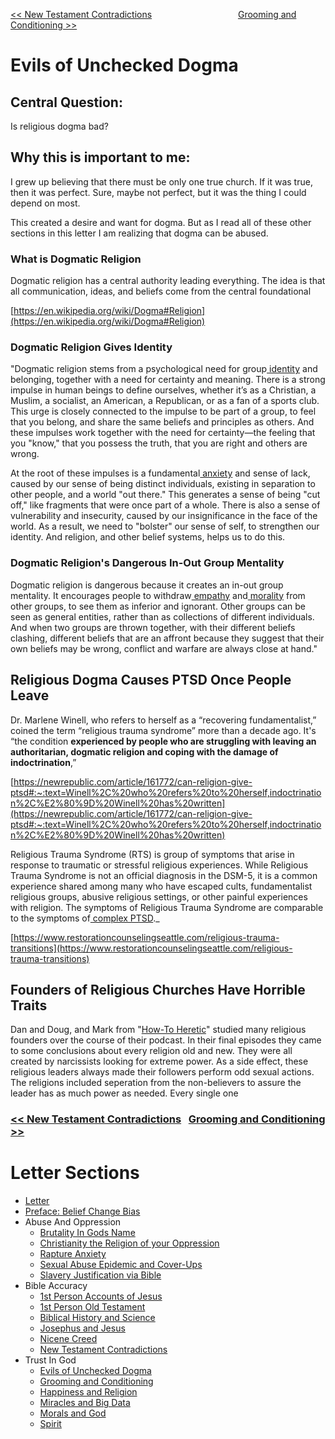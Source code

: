 [<< New Testament Contradictions](https://letter-to-christian-scholars.github.io/Letter-to-Christian-Scholars/New-Testament-Contradictions.html)
&nbsp;&nbsp;&nbsp;&nbsp;&nbsp;&nbsp;&nbsp;&nbsp;&nbsp;&nbsp;&nbsp;&nbsp;&nbsp;&nbsp;&nbsp;&nbsp;&nbsp;&nbsp;&nbsp;&nbsp;&nbsp;&nbsp;&nbsp;&nbsp;&nbsp;&nbsp;&nbsp;&nbsp;&nbsp;&nbsp;&nbsp;&nbsp;&nbsp; 
[Grooming and Conditioning >>](https://letter-to-christian-scholars.github.io/Letter-to-Christian-Scholars/Grooming-And-Conditioning-In-Christianity.html)

# **Evils of Unchecked Dogma**
## **Central Question:**

Is religious dogma bad?


## **Why this is important to me:**

I grew up believing that there must be only one true church. If it was true, then it was perfect. Sure, maybe not perfect, but it was the thing I could depend on most.

This created a desire and want for dogma. But as I read all of these other sections in this letter I am realizing that dogma can be abused.


### **What is Dogmatic Religion**

Dogmatic religion has a central authority leading everything. The idea is that all communication, ideas, and beliefs come from the central foundational

[https://en.wikipedia.org/wiki/Dogma#Religion](https://en.wikipedia.org/wiki/Dogma#Religion)


### **Dogmatic Religion Gives Identity**

"Dogmatic religion stems from a psychological need for group[ identity](https://www.psychologytoday.com/us/basics/identity) and belonging, together with a need for certainty and meaning. There is a strong impulse in human beings to define ourselves, whether it’s as a Christian, a Muslim, a socialist, an American, a Republican, or as a fan of a sports club. This urge is closely connected to the impulse to be part of a group, to feel that you belong, and share the same beliefs and principles as others. And these impulses work together with the need for certainty—the feeling that you "know," that you possess the truth, that you are right and others are wrong.

At the root of these impulses is a fundamental[ anxiety](https://www.psychologytoday.com/us/basics/anxiety) and sense of lack, caused by our sense of being distinct individuals, existing in separation to other people, and a world "out there." This generates a sense of being "cut off," like fragments that were once part of a whole. There is also a sense of vulnerability and insecurity, caused by our insignificance in the face of the world. As a result, we need to "bolster" our sense of self, to strengthen our identity. And religion, and other belief systems, helps us to do this.


### **Dogmatic Religion's Dangerous In-Out Group Mentality**

Dogmatic religion is dangerous because it creates an in-out group mentality. It encourages people to withdraw[ empathy](https://www.psychologytoday.com/us/basics/empathy) and[ morality](https://www.psychologytoday.com/us/basics/ethics-and-morality) from other groups, to see them as inferior and ignorant. Other groups can be seen as general entities, rather than as collections of different individuals. And when two groups are thrown together, with their different beliefs clashing, different beliefs that are an affront because they suggest that their own beliefs may be wrong, conflict and warfare are always close at hand."


## **Religious Dogma Causes PTSD Once People Leave**

Dr. Marlene Winell, who refers to herself as a “recovering fundamentalist,” coined the term “religious trauma syndrome” more than a decade ago. It's “the condition **experienced by people who are struggling with leaving an authoritarian, dogmatic religion and coping with the damage of indoctrination**,” 

[https://newrepublic.com/article/161772/can-religion-give-ptsd#:~:text=Winell%2C%20who%20refers%20to%20herself,indoctrination%2C%E2%80%9D%20Winell%20has%20written](https://newrepublic.com/article/161772/can-religion-give-ptsd#:~:text=Winell%2C%20who%20refers%20to%20herself,indoctrination%2C%E2%80%9D%20Winell%20has%20written)

Religious Trauma Syndrome (RTS) is group of symptoms that arise in response to traumatic or stressful religious experiences. While Religious Trauma Syndrome is not an official diagnosis in the DSM-5, it is a common experience shared among many who have escaped cults, fundamentalist religious groups, abusive religious settings, or other painful experiences with religion. The symptoms of Religious Trauma Syndrome are comparable to the symptoms of[ complex PTSD](https://www.restorationcounselingseattle.com/trauma)._

[https://www.restorationcounselingseattle.com/religious-trauma-transitions](https://www.restorationcounselingseattle.com/religious-trauma-transitions)


## **Founders of Religious Churches Have Horrible Traits**

Dan and Doug, and Mark from "[How-To Heretic](https://howtoheretic.com/podcast)" studied many religious founders over the course of their podcast. In their final episodes they came to some conclusions about every religion old and new. They were all created by narcissists looking for extreme power. As a side effect, these religious leaders always made their followers perform odd sexual actions. The religions included seperation from the non-believers to assure the leader has as much power as needed. Every single one


### [<< New Testament Contradictions](https://letter-to-christian-scholars.github.io/Letter-to-Christian-Scholars/New-Testament-Contradictions.html) &nbsp; [Grooming and Conditioning >>](https://letter-to-christian-scholars.github.io/Letter-to-Christian-Scholars/Grooming-And-Conditioning-In-Christianity.html)

# Letter Sections
- [Letter](https://letter-to-christian-scholars.github.io/Letter-to-Christian-Scholars/index.html)
- [Preface: Belief Change Bias](https://letter-to-christian-scholars.github.io/Letter-to-Christian-Scholars/preface.html)
- Abuse And Oppression
  * [Brutality In Gods Name](https://letter-to-christian-scholars.github.io/Letter-to-Christian-Scholars/Brutality-In-Gods-Name.html)
  * [Christianity the Religion of your Oppression](https://letter-to-christian-scholars.github.io/Letter-to-Christian-Scholars/Christianity-The-Religion-Of-Your-Oppression.html)
  * [Rapture Anxiety](https://letter-to-christian-scholars.github.io/Letter-to-Christian-Scholars/Rapture-Anxiety.html)
  * [Sexual Abuse Epidemic and Cover-Ups](https://letter-to-christian-scholars.github.io/Letter-to-Christian-Scholars/Sexual-Abuse-Epidemic-And-Cover-Ups.html)
  * [Slavery Justification via Bible](https://letter-to-christian-scholars.github.io/Letter-to-Christian-Scholars/Slavery-Justification-Via-Bible.html)
- Bible Accuracy
  * [1st Person Accounts of Jesus](https://letter-to-christian-scholars.github.io/Letter-to-Christian-Scholars/1st-Person-Accounts-Of-Jesus.html)
  * [1st Person Old Testament](https://letter-to-christian-scholars.github.io/Letter-to-Christian-Scholars/1st-Person-Old-Testament.html)
  * [Biblical History and Science](https://letter-to-christian-scholars.github.io/Letter-to-Christian-Scholars/Biblical-History-And-Science.html)
  * [Josephus and Jesus](https://letter-to-christian-scholars.github.io/Letter-to-Christian-Scholars/Josephus-And-Jesus.html)
  * [Nicene Creed](https://letter-to-christian-scholars.github.io/Letter-to-Christian-Scholars/Nicene-Creed.html)
  * [New Testament Contradictions](https://letter-to-christian-scholars.github.io/Letter-to-Christian-Scholars/New-Testament-Contradictions.html)
- Trust In God
  * [Evils of Unchecked Dogma](https://letter-to-christian-scholars.github.io/Letter-to-Christian-Scholars/Evils-Of-Unchecked-Dogma.html)
  * [Grooming and Conditioning](https://letter-to-christian-scholars.github.io/Letter-to-Christian-Scholars/Grooming-And-Conditioning-In-Christianity.html)
  * [Happiness and Religion](https://letter-to-christian-scholars.github.io/Letter-to-Christian-Scholars/Happiness-And-Religion.html)
  * [Miracles and Big Data](https://letter-to-christian-scholars.github.io/Letter-to-Christian-Scholars/Miracles-And-Big-Data.html)
  * [Morals and God](https://letter-to-christian-scholars.github.io/Letter-to-Christian-Scholars/Morals-And-God.html)
  * [Spirit](https://letter-to-christian-scholars.github.io/Letter-to-Christian-Scholars/Spirit.html)
